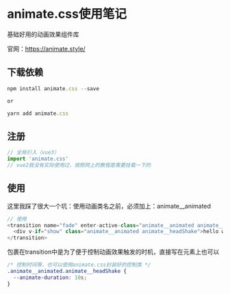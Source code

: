 # animate.css使用笔记

基础好用的动画效果组件库

官网：<https://animate.style/>

## 下载依赖

```js
npm install animate.css --save

or

yarn add animate.css
```

## 注册

```js
// 全局引入（vue3）
import 'animate.css'
// vue2我没有实际使用过，按照网上的教程是需要挂载一下的
```

## 使用

这里我踩了很大一个坑：使用动画类名之前，必须加上：animate__animated

```js
// 使用
<transition name="fade" enter-active-class="animate__animated animate__headShake" leave-active-class="animate__animated animate__zoomOutDown">
  <div v-if="show" class="animate__animated animate__headShake">hello world</div>
</transition>
```

包裹在transition中是为了便于控制动画效果触发的时机，直接写在元素上也可以

```css
/* 控制时间等，也可以使用animate.css封装好的控制类 */
.animate__animated.animate__headShake {
  --animate-duration: 10s;
}
```
